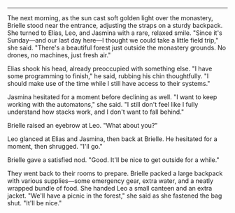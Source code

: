 

---

The next morning, as the sun cast soft golden light over the monastery, Brielle stood near the entrance, adjusting the straps on a sturdy backpack. She turned to Elias, Leo, and Jasmina with a rare, relaxed smile. "Since it's Sunday—and our last day here—I thought we could take a little field trip," she said. "There's a beautiful forest just outside the monastery grounds. No drones, no machines, just fresh air."

Elias shook his head, already preoccupied with something else. "I have some programming to finish," he said, rubbing his chin thoughtfully. "I should make use of the time while I still have access to their systems."

Jasmina hesitated for a moment before declining as well. "I want to keep working with the automatons," she said. "I still don't feel like I fully understand how stacks work, and I don't want to fall behind."

Brielle raised an eyebrow at Leo. "What about you?"

Leo glanced at Elias and Jasmina, then back at Brielle. He hesitated for a moment, then shrugged. "I'll go."

Brielle gave a satisfied nod. "Good. It'll be nice to get outside for a while."

They went back to their rooms to prepare. Brielle packed a large backpack with various supplies—some emergency gear, extra water, and a neatly wrapped bundle of food. She handed Leo a small canteen and an extra jacket. "We'll have a picnic in the forest," she said as she fastened the bag shut. "It'll be nice."